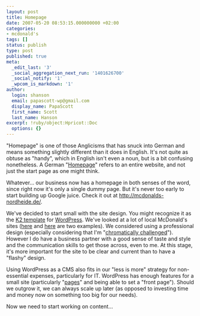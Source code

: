 ```yaml
---
layout: post
title: Homepage
date: 2007-05-20 08:53:15.000000000 +02:00
categories:
- mcdonald's
tags: []
status: publish
type: post
published: true
meta:
  _edit_last: '3'
  _social_aggregation_next_run: '1401626700'
  _social_notify: '1'
  _wpcom_is_markdown: '1'
author:
  login: shanson
  email: papascott-wp@gmail.com
  display_name: PapaScott
  first_name: Scott
  last_name: Hanson
excerpt: !ruby/object:Hpricot::Doc
  options: {}
---
```

<p>"Homepage" is one of those Anglicisms that has snuck into German and means something slightly different than it does in English. It's not quite as obtuse as "handy", which in English isn't even a noun, but is a bit confusing nonetheless. A German "<a href="http://dict.leo.org/ende?lang=en&amp;lp=ende&amp;search=homepage">Homepage</a>" refers to an entire website, and not just the start page as one might think.</p>
<p>Whatever... our business now has a homepage in both senses of the word, since right now it's only a single dummy page. But it's never too early to start building up Google juice. Check it out at <a href="http://mcdonalds-nordheide.de/">http://mcdonalds-nordheide.de/</a>.</p>
<p>We've decided to start small with the site design. You might recognize it as the <a href="http://getk2.com/">K2 template</a> for <a href="http://wordpress.org/">WordPress</a>. We've looked at a lot of local McDonald's sites (<a href="http://www.mcdonalds-regensburg.de/">here</a> and <a href="http://www.mcdonalds-hannover.de/">here</a> are two examples). We considered using a professional design (especially considering that I'm "<a href="https://www.papascott.de/archives/2002/07/09/30-ways-to-leave-your-lover/">chromatically challenged</a>"). However I do have a business partner with a good sense of taste and style and the communication skills to get those across, even to me. At this stage, it's more important for the site to be clear and current than to have a "flashy" design.</p>
<p>Using WordPress as a CMS also fits in our "less is more" strategy for non-essential expenses, particularly for IT. WordPress has enough features for a small site (particularly "<a href="http://codex.wordpress.org/Pages">pages</a>" and being able to set a "front page"). Should we outgrow it, we can always scale up later (as opposed to investing time and money now on something too big for our needs).</p>
<p>Now we need to start working on content...</p>
